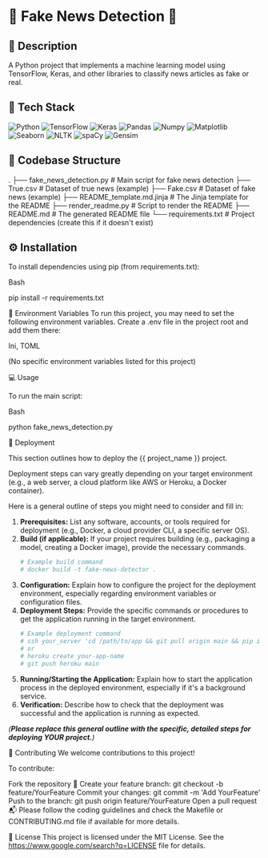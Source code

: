 # 🌟 Fake News Detection 🌟

## 📝 Description
A Python project that implements a machine learning model using TensorFlow, Keras, and other libraries to classify news articles as fake or real.


## 🚀 Tech Stack


![Python](https://img.shields.io/badge/Python-3670A0?style=for-the-badge&logo=python&logoColor=ffdd54) 
![TensorFlow](https://img.shields.io/badge/TensorFlow-FF6F00?style=for-the-badge&logo=tensorflow&logoColor=white) 
![Keras](https://img.shields.io/badge/Keras-D00000?style=for-the-badge&logo=keras&logoColor=white) 
![Pandas](https://img.shields.io/badge/Pandas-2B2B2B?style=for-the-badge&logo=pandas&logoColor=white) 
![Numpy](https://img.shields.io/badge/Numpy-013243?style=for-the-badge&logo=numpy&logoColor=white) 
![Matplotlib](https://img.shields.io/badge/Matplotlib-EE0000?style=for-the-badge&logo=matplotlib&logoColor=white) 
![Seaborn](https://img.shields.io/badge/Seaborn-377EB8?style=for-the-badge&logo=seaborn&logoColor=white) 
![NLTK](https://img.shields.io/badge/NLTK-399868?style=for-the-badge&logo=nltk&logoColor=white) 
![spaCy](https://img.shields.io/badge/spaCy-09A3DA?style=for-the-badge&logo=spacy&logoColor=white) 
![Gensim](https://img.shields.io/badge/Gensim-F05033?style=for-the-badge&logo=gensim&logoColor=white) 



## 📂 Codebase Structure


.
├── fake_news_detection.py   # Main script for fake news detection
├── True.csv                 # Dataset of true news (example)
├── Fake.csv                 # Dataset of fake news (example)
├── README_template.md.jinja # The Jinja template for the README
├── render_readme.py         # Script to render the README
├── README.md                # The generated README file
└── requirements.txt         # Project dependencies (create this if it doesn't exist)




## ⚙️ Installation


To install dependencies using pip (from requirements.txt):

Bash

pip install -r requirements.txt




🔐 Environment Variables
To run this project, you may need to set the following environment variables. Create a .env file in the project root and add them there:

Ini, TOML



(No specific environment variables listed for this project)


💻 Usage

To run the main script:

Bash

python fake_news_detection.py




🚀 Deployment


This section outlines how to deploy the {{ project_name }} project.

Deployment steps can vary greatly depending on your target environment (e.g., a web server, a cloud platform like AWS or Heroku, a Docker container).

Here is a general outline of steps you might need to consider and fill in:

1.  **Prerequisites:** List any software, accounts, or tools required for deployment (e.g., Docker, a cloud provider CLI, a specific server OS).
2.  **Build (if applicable):** If your project requires building (e.g., packaging a model, creating a Docker image), provide the necessary commands.
    ```bash
    # Example build command
    # docker build -t fake-news-detector .
    ```
3.  **Configuration:** Explain how to configure the project for the deployment environment, especially regarding environment variables or configuration files.
4.  **Deployment Steps:** Provide the specific commands or procedures to get the application running in the target environment.
    ```bash
    # Example deployment command
    # ssh your_server 'cd /path/to/app && git pull origin main && pip install -r requirements.txt && python fake_news_detection.py'
    # or
    # heroku create your-app-name
    # git push heroku main
    ```
5.  **Running/Starting the Application:** Explain how to start the application process in the deployed environment, especially if it's a background service.
6.  **Verification:** Describe how to check that the deployment was successful and the application is running as expected.

*(**Please replace this general outline with the specific, detailed steps for deploying YOUR project.**)*





🤝 Contributing
We welcome contributions to this project!

To contribute:

Fork the repository 🍴
Create your feature branch: git checkout -b feature/YourFeature
Commit your changes: git commit -m 'Add YourFeature'
Push to the branch: git push origin feature/YourFeature
Open a pull request 📬
Please follow the coding guidelines and check the Makefile or CONTRIBUTING.md file if available for more details.

📄 License
This project is licensed under the MIT License. See the https://www.google.com/search?q=LICENSE file for details.
